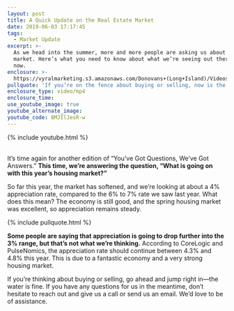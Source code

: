 ```yaml
---
layout: post
title: A Quick Update on the Real Estate Market
date: 2019-06-03 17:17:45
tags:
  - Market Update
excerpt: >-
  As we head into the summer, more and more people are asking us about the
  market. Here’s what you need to know about what we’re seeing out there right
  now.
enclosure: >-
  https://vyralmarketing.s3.amazonaws.com/Donovans+(Long+Island)/Videos/2019/Tampa+Bay+Real+Estate+Agent-+What+Is+Going+On+With+The+Housing+Market_.mp4
pullquote: 'If you’re on the fence about buying or selling, now is the time to get off.'
enclosure_type: video/mp4
enclosure_time:
use_youtube_image: true
youtube_alternate_image:
youtube_code: 8MJIlJesR-w
---
```


{% include youtube.html %}

<br>It’s time again for another edition of “You’ve Got Questions, We’ve Got Answers.” **This time, we’re answering the question, “What is going on with this year’s housing market?”**

So far this year, the market has softened, and we’re looking at about a 4% appreciation rate, compared to the 6% to 7% rate we saw last year. What does this mean? The economy is still good, and the spring housing market was excellent, so appreciation remains steady.

{% include pullquote.html %}

**Some people are saying that appreciation is going to drop further into the 3% range, but that’s not what we’re thinking.** According to CoreLogic and PulseNomics, the appreciation rate should continue between 4.3% and 4.8% this year. This is due to a fantastic economy and a very strong housing market.

If you’re thinking about buying or selling, go ahead and jump right in—the water is fine. If you have any questions for us in the meantime, don’t hesitate to reach out and give us a call or send us an email. We’d love to be of assistance.<br>&nbsp;

&nbsp;